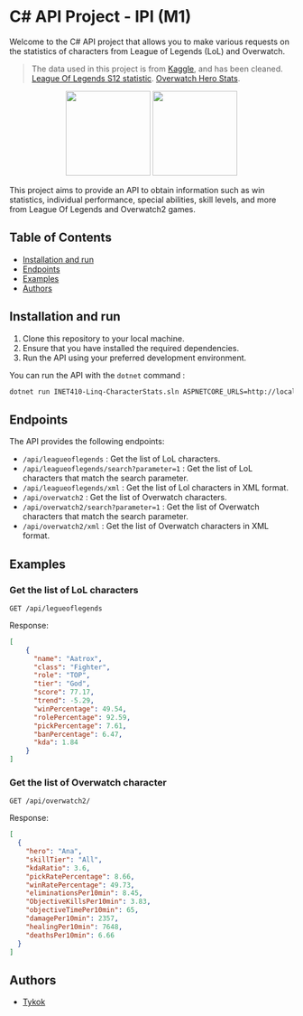 # C# API Project - IPI (M1)

Welcome to the C# API project that allows you to make various requests on the statistics of characters from League of
Legends (LoL) and Overwatch.

> The data used in this project is from [Kaggle](https://www.kaggle.com/), and has been cleaned.
> [League Of Legends S12 statistic](https://www.kaggle.com/datasets/vivovinco/league-of-legends-champion-stats?select=League+of+Legends+Champion+Stats+12.9.csv).
> [Overwatch Hero Stats](https://www.kaggle.com/datasets/mykhailokachan/overwatch-2-statistics?select=ow2_season_03_FINAL_heroes_stats__2023-05-06.csv).

<div align="center">
    <img src="https://www.pcinvasion.com/wp-content/uploads/2022/08/overwatch-2-premium.jpg" height="150">
    <img src="https://cdn1.epicgames.com/offer/24b9b5e323bc40eea252a10cdd3b2f10/LOL_2560x1440-98749e0d718e82d27a084941939bc9d3" height="150">
</div>

This project aims to provide an API to obtain information such as win statistics, individual performance, special
abilities, skill levels,
and more from League Of Legends and Overwatch2 games.

## Table of Contents

- [Installation and run](#installation-and-run)
- [Endpoints](#endpoints)
- [Examples](#examples)
- [Authors](#authors)

## Installation and run

1. Clone this repository to your local machine.
2. Ensure that you have installed the required dependencies.
3. Run the API using your preferred development environment.

You can run the API with the `dotnet` command :

```bash
dotnet run INET410-Linq-CharacterStats.sln ASPNETCORE_URLS=http://localhost:5295 ASPNETCORE_ENVIRONMENT=Development
```

## Endpoints

The API provides the following endpoints:

- `/api/leagueoflegends` : Get the list of LoL characters.
- `/api/leagueoflegends/search?parameter=1` : Get the list of LoL characters that match the search parameter.
- `/api/leagueoflegends/xml` : Get the list of Lol characters in XML format.
- `/api/overwatch2` : Get the list of Overwatch characters.
- `/api/overwatch2/search?parameter=1` : Get the list of Overwatch characters that match the search parameter.
- `/api/overwatch2/xml` : Get the list of Overwatch characters in XML format.

## Examples

### Get the list of LoL characters

```
GET /api/legueoflegends
```

Response:

```json
[
    {
      "name": "Aatrox",
      "class": "Fighter",
      "role": "TOP",
      "tier": "God",
      "score": 77.17,
      "trend": -5.29,
      "winPercentage": 49.54,
      "rolePercentage": 92.59,
      "pickPercentage": 7.61,
      "banPercentage": 6.47,
      "kda": 1.84
    }
]
```

### Get the list of Overwatch character

```
GET /api/overwatch2/
```

Response:

```json
[
  {
    "hero": "Ana",
    "skillTier": "All",
    "kdaRatio": 3.6,
    "pickRatePercentage": 8.66,
    "winRatePercentage": 49.73,
    "eliminationsPer10min": 8.45,
    "ObjectiveKillsPer10min": 3.83,
    "objectiveTimePer10min": 65,
    "damagePer10min": 2357,
    "healingPer10min": 7648,
    "deathsPer10min": 6.66
  }
]
```

## Authors

- [Tykok](https://github.com/Tykok)
